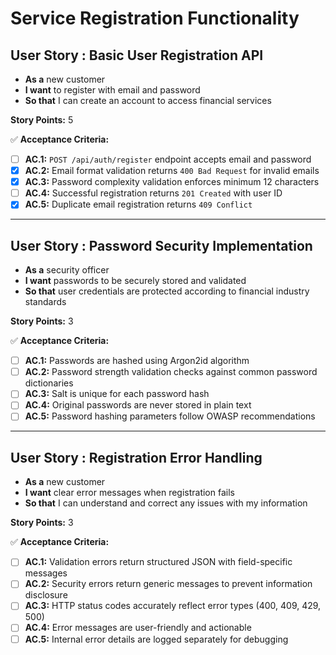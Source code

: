 # Service Registration Functionality

## **User Story : Basic User Registration API**

* **As a** new customer
* **I want** to register with email and password
* **So that** I can create an account to access financial services

**Story Points:** 5

✅ **Acceptance Criteria:**

- [ ] **AC.1:** `POST /api/auth/register` endpoint accepts email and password
- [X] **AC.2:** Email format validation returns `400 Bad Request` for invalid emails
- [X] **AC.3:** Password complexity validation enforces minimum 12 characters
- [ ] **AC.4:** Successful registration returns `201 Created` with user ID
- [X] **AC.5:** Duplicate email registration returns `409 Conflict`

---

## **User Story : Password Security Implementation**

* **As a** security officer
* **I want** passwords to be securely stored and validated
* **So that** user credentials are protected according to financial industry standards

**Story Points:** 3

✅ **Acceptance Criteria:**

- [ ] **AC.1:** Passwords are hashed using Argon2id algorithm
- [ ] **AC.2:** Password strength validation checks against common password dictionaries
- [ ] **AC.3:** Salt is unique for each password hash
- [ ] **AC.4:** Original passwords are never stored in plain text
- [ ] **AC.5:** Password hashing parameters follow OWASP recommendations

---
## **User Story : Registration Error Handling**

* **As a** new customer
* **I want** clear error messages when registration fails
* **So that** I can understand and correct any issues with my information

**Story Points:** 3

✅ **Acceptance Criteria:**

- [ ] **AC.1:** Validation errors return structured JSON with field-specific messages
- [ ] **AC.2:** Security errors return generic messages to prevent information disclosure
- [ ] **AC.3:** HTTP status codes accurately reflect error types (400, 409, 429, 500)
- [ ] **AC.4:** Error messages are user-friendly and actionable
- [ ] **AC.5:** Internal error details are logged separately for debugging